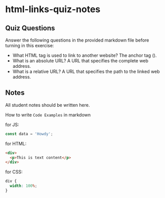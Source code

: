 # html-links-quiz-notes

## Quiz Questions

Answer the following questions in the provided markdown file before turning in this exercise:

- What HTML tag is used to link to another website?
  The anchor tag (<a>).
- What is an absolute URL?
  A URL that specifies the complete web address.
- What is a relative URL?
  A URL that specifies the path to the linked web address.

## Notes

All student notes should be written here.

How to write `Code Examples` in markdown

for JS:

```javascript
const data = 'Howdy';
```

for HTML:

```html
<div>
  <p>This is text content</p>
</div>
```

for CSS:

```css
div {
  width: 100%;
}
```
